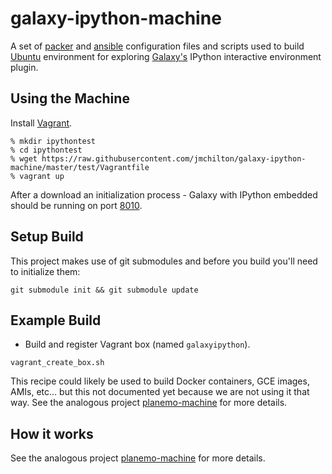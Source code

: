galaxy-ipython-machine
=====================

A set of [packer](http://packer.io) and
[ansible](http://www.ansible.com/) configuration files and scripts
used to build [Ubuntu](http://www.ubuntu.com/) environment for
exploring [Galaxy's](http://galaxyproject.org) IPython interactive
environment plugin.

Using the Machine
--------------------------

Install [Vagrant](https://www.vagrantup.com/).


    % mkdir ipythontest
    % cd ipythontest 
    % wget https://raw.githubusercontent.com/jmchilton/galaxy-ipython-machine/master/test/Vagrantfile
    % vagrant up

After a download an initialization process - Galaxy with IPython
embedded should be running on port [8010](http://localhost:8010).

Setup Build
-----------------------

This project makes use of git submodules and before you build you'll
need to initialize them:

``git submodule init && git submodule update``


Example Build
-----------------------

 * Build and register Vagrant box (named ``galaxyipython``).

``vagrant_create_box.sh``

This recipe could likely be used to build Docker containers, GCE
images, AMIs, etc... but this not documented yet because we are not
using it that way. See the analogous project
[planemo-machine](https://github.com/galaxyproject/planemo-machine)
for more details.

How it works
------------

See the analogous project
[planemo-machine](https://github.com/galaxyproject/planemo-machine)
for more details.


